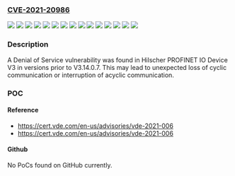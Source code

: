 ### [CVE-2021-20986](https://cve.mitre.org/cgi-bin/cvename.cgi?name=CVE-2021-20986)
![](https://img.shields.io/static/v1?label=Product&message=OHV&color=blue)
![](https://img.shields.io/static/v1?label=Product&message=OIT&color=blue)
![](https://img.shields.io/static/v1?label=Product&message=PCV%2FPXV%2FPGV&color=blue)
![](https://img.shields.io/static/v1?label=Product&message=PHA&color=blue)
![](https://img.shields.io/static/v1?label=Product&message=PROFINET%20IO%20Device&color=blue)
![](https://img.shields.io/static/v1?label=Product&message=PXV%2FPGV%20B28%20Profisafe&color=blue)
![](https://img.shields.io/static/v1?label=Product&message=WCS&color=blue)
![](https://img.shields.io/static/v1?label=Version&message=OHV-F230-B17%3C%3D%20V1.1.0%20&color=brighgreen)
![](https://img.shields.io/static/v1?label=Version&message=OIT500-F113-B17-CB%3C%3D%20V1.3.4%20&color=brighgreen)
![](https://img.shields.io/static/v1?label=Version&message=PGV100-F200A-B17-V1D%2C%20PGV150I-F200A-B17-V1D%2C%20PGV100-F200-B17-V1D-7477%3C%3D%20V2.0.0%20&color=brighgreen)
![](https://img.shields.io/static/v1?label=Version&message=PHA300-F200-B17-V1D%2C%20PHA400-F200-B17-V1D%2C%20PHA300-F200A-B17-V1D%2C%20PHA300-F200-B17-T-V1D%2C%20PHA200-F200A-B17-V1D%2C%20PHA200-F200-B17-V1D%2C%20PHA400-F200A-B17-V1D%2C%20PHA300-F200A-B17-T-V1D%2C%20PHA600-F200A-B17-V1D%2C%20PHA500-F200-B17-V1D%2C%20PHA500-F200A-B17-V1D%2C%20PHA600-F200-B17-V1D%2C%20PHA150-F200A-B17-V1D%2C%20PHA200-F200A-B17-T-V1D%2C%20PHA150-F200-B17-V1D%2C%20PHA800-F200-B17-V1D%2C%20PHA400-F200A-B17-T-V1D%2C%20PHA500-F200A-B17-T-V1D%2C%20PHA700-F200-B17-V1D%3C%3D%20V3.1.5%20&color=brighgreen)
![](https://img.shields.io/static/v1?label=Version&message=PXV100A-F200-B28-V1D%2C%20PXV100A-F200-B28-V1D-6011%2C%20PGV100A-F200-B28-V1D%2C%20PGV100A-F200A-B28-V1D%3C%3D%20V1.0.3%20&color=brighgreen)
![](https://img.shields.io/static/v1?label=Version&message=V3%3C%20V3.14.0.7%20&color=brighgreen)
![](https://img.shields.io/static/v1?label=Version&message=WCS3B-LS610%2C%20WCS3B-LS610H%2C%20WCS3B-LS610D%2C%20WCS3B-LS610DH%2C%20WCS3B-LS610H-OM%2C%20WCS3B-LS610DH-OM%2C%20WCS3B-LS610D-OM%2C%20CS3B-LS610-OM%3C%3D%20V3.0.0%20&color=brighgreen)
![](https://img.shields.io/static/v1?label=Vulnerability&message=CWE-787%20Out-of-bounds%20Write&color=brighgreen)

### Description

A Denial of Service vulnerability was found in Hilscher PROFINET IO Device V3 in versions prior to V3.14.0.7. This may lead to unexpected loss of cyclic communication or interruption of acyclic communication.

### POC

#### Reference
- https://cert.vde.com/en-us/advisories/vde-2021-006
- https://cert.vde.com/en-us/advisories/vde-2021-006

#### Github
No PoCs found on GitHub currently.


